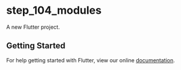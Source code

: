 # step_104_modules

A new Flutter project.

## Getting Started

For help getting started with Flutter, view our online
[documentation](https://flutter.io/).
